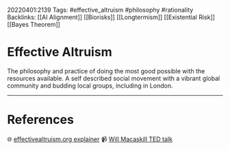 20220401:2139
Tags: #effective_altruism #philosophy #rationality
Backlinks: [[AI Alignment]] [[Biorisks]] [[Longtermism]] [[Existential Risk]] [[Bayes Theorem]]
# Effective Altruism
The philosophy and practice of doing the most good possible with the resources available. A self described social movement with a vibrant global community and budding local groups, including in London.


---
# References
🌐 [effectivealtruism.org explainer](https://www.effectivealtruism.org/articles/introduction-to-effective-altruism)
📹 [Will Macaskill TED talk](https://www.ted.com/talks/will_macaskill_what_are_the_most_important_moral_problems_of_our_time) 